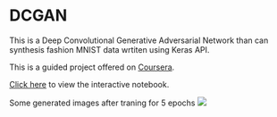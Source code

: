 # DCGAN
This is a Deep Convolutional Generative Adversarial Network than can synthesis fashion MNIST data wrtiten using Keras API.

This is a guided project offered on [Coursera](https://www.coursera.org/learn/generative-adversarial-networks-keras/).

[Click here](https://colab.research.google.com/drive/1wp5wRPvaQhJbtqm7Pvy5NCWB5yckdG2y?usp=sharing) to view the interactive notebook.  

Some generated images after traning for 5 epochs
![](https://user-images.githubusercontent.com/45777019/84037270-0f12eb80-a9be-11ea-8e83-1edb51b27061.png)

